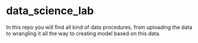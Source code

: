 # data_science_lab
In this repo you will find all kind of data procedures, from uploading the data to wrangling it all the way to creating model based on this data. 
